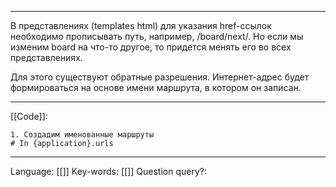 ___
В представлениях (templates html) для указания href-ссылок необходимо прописывать путь, например, /board/next/. Но если мы изменим board на что-то другое, то придется менять его во всех представлениях. 

Для этого существуют обратные разрешения. Интернет-адрес будет формироваться на основе имени маршрута, в котором он записан. 
___
[[Code]]:
```
1. Создадим именованные маршруты
# In {application}.urls

```
___
Language: [[]]
Key-words:  [[]]
Question query?: 